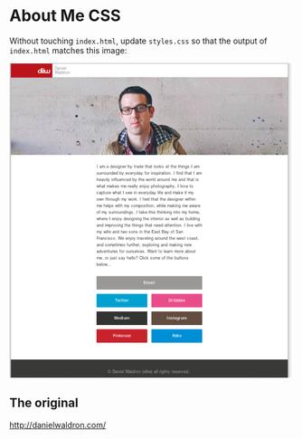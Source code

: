 # About Me CSS

Without touching `index.html`, update `styles.css` so that the output of `index.html` matches this image:

![mock up](mockup.png)

## The original

http://danielwaldron.com/
